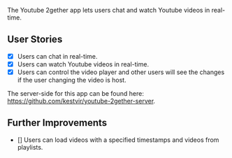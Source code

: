 The Youtube 2gether app lets users chat and watch Youtube videos in real-time.

## User Stories

- [x] Users can chat in real-time.
- [x] Users can watch Youtube videos in real-time.
- [x] Users can control the video player and other users will see the changes if the user changing the video is host.

The server-side for this app can be found here: https://github.com/kestvir/youtube-2gether-server.

## Further Improvements

- [] Users can load videos with a specified timestamps and videos from playlists.
